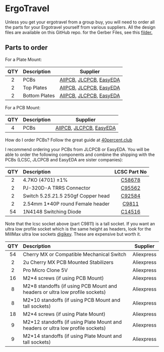 ErgoTravel
====

Unless you get your ergotravel from a group buy, you will need to order all the parts for your Ergotravel yourself from various suppliers.  All the design files are available on this GitHub repo.  for the Gerber Files, see this [filder.](https://github.com/jpconstantineau/ErgoTravel/tree/master/GerberFiles/V1.03_Final)

## Parts to order

For a Plate Mount:

| QTY |  Description                            |  Supplier |
| :---: | :--- | :---: |
| 2  |  PCBs		|							     [AllPCB](https://www.allpcb.com/online_quote.html?hidLength=&hidWidth=&num=&txtSelNum=&Layersquote=2&Thicknessquote=1.6), [JLCPCB](https://jlcpcb.com/quote), [EasyEDA](https://easyeda.com/order)  |
| 2  |  Top Plates   |							     [AllPCB](https://www.allpcb.com/online_quote.html?hidLength=&hidWidth=&num=&txtSelNum=&Layersquote=2&Thicknessquote=1.6), [JLCPCB](https://jlcpcb.com/quote), [EasyEDA](https://easyeda.com/order)  |
| 2  |  Bottom Plates   |							     [AllPCB](https://www.allpcb.com/online_quote.html?hidLength=&hidWidth=&num=&txtSelNum=&Layersquote=2&Thicknessquote=1.6), [JLCPCB](https://jlcpcb.com/quote), [EasyEDA](https://easyeda.com/order)  |

For a PCB Mount:

| QTY |  Description                            |  Supplier |
| :---: | :--- | :---: |
| 4  |  PCBs		|							     [AllPCB](https://www.allpcb.com/online_quote.html?hidLength=&hidWidth=&num=&txtSelNum=&Layersquote=2&Thicknessquote=1.6), [JLCPCB](https://jlcpcb.com/quote), [EasyEDA](https://easyeda.com/order)  |

How do I order PCBs? Follow the great guide at [40percent.club](http://www.40percent.club/2017/03/ordering-pcb.html)
 
I recommend ordering your PCBs from JLCPCB or EasyEDA.  You will be able to order the following components and combine the shipping with the PCBs (LCSC, JLCPCB and EasyEDA are sister companies):


| QTY |  Description                            |  LCSC Part No |
| :---: | :--- | :---: |
| 2  |  4.7KO (4701) ±1%                         |   [C58678](https://lcsc.com/product-detail/Metal-Film-Resistor-TH_4-7KR-4701-1_C58678.html) |
| 2  |  PJ-320D-A TRRS Connector                 |  [C95562](https://lcsc.com/product-detail/Audio-Connectors_PJ-320D-A_C95562.html) |
| 2  |  Switch 5.2*5.2*1.5 250gf Copper head     |  [C92584](https://lcsc.com/product-detail/Tactile-Switches_Switch-5-2-5-2-1-5-250gf-Copper-head_C92584.html) |
| 2  |  2.54mm 1*40P round Female header         |  [C9811](https://lcsc.com/product-detail/Female-Header_2-54mm-1-40P-round-Female-header_C9811.html) |
| 54 |  1N4148 Switching Diode                   |  [C14516](https://lcsc.com/product-detail/Switching-Diode_1N4148_C14516.html) |


Note that the lcsc socket above (part C9811) is a tall socket.  If you want an ultra low profile socket which is the same height as headers, look for the MillMax ultra low sockets [digikey](https://www.digikey.ca/product-detail/en/mill-max-manufacturing-corp/315-93-164-41-003000/ED4864-64-ND/279656).  These are expensive but worth it.

| QTY |  Description                            |  Supplier |
| :---: | :--- | :---: |
| 54 |  Cherry MX or Compatible Mechanical Switch  | Aliexpress |
| 2  |  2u Cherry MX PCB Mounted Stabilizers	|	  Aliexpress |
| 2  |  Pro Micro Clone 5V                       |   Aliexpress |
| 16 |  M2*4 screws (if using PCB Mount)          |  Aliexpress |
| 8  |  M2*8 standoffs (if using PCB Mount and headers or ultra low profile sockets)       |  Aliexpress |
| 8  |  M2*10 standoffs (if using PCB Mount and tall sockets)       |  Aliexpress |
| 18 |  M2*4 screws (if using Plate Mount)        |  Aliexpress |
| 9  |  M2*12 standoffs  (if using Plate Mount and headers or ultra low profile sockets)   |  Aliexpress |
| 9  |  M2*14 standoffs  (if using Plate Mount and tall sockets)   |  Aliexpress |
